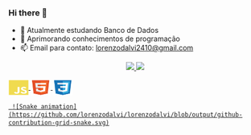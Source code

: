 ### Hi there 👋

- 🔭 Atualmente estudando Banco de Dados
- 💬 Aprimorando conhecimentos de programação
- 📫 Email para contato: lorenzodalvi2410@gmail.com
<div align="center">
  <a href="https://github.com/lorenzodalvi">
  <img height="180em" src="https://github-readme-stats.vercel.app/api?username=lorenzodalvi&show_icons=true&theme=dracula&include_all_commits=true&count_private=true"/>
  <img height="180em" src="https://github-readme-stats.vercel.app/api/top-langs/?username=lorenzodalvi&layout=compact&langs_count=7&theme=dracula"/>
</div>
  <div style="display: inline_block"><br>
    <img align="center" alt="Lorenzo-Js" height="30" width="40" src="https://raw.githubusercontent.com/devicons/devicon/master/icons/javascript/javascript-plain.svg">
     <img align="center" alt="Lorenzo-HTML" height="30" width="40" src="https://raw.githubusercontent.com/devicons/devicon/master/icons/html5/html5-original.svg">
  <img align="center" alt="Lorenzo-CSS" height="30" width="40" src="https://raw.githubusercontent.com/devicons/devicon/master/icons/css3/css3-original.svg">
    
     ![Snake animation](https://github.com/lorenzodalvi/lorenzodalvi/blob/output/github-contribution-grid-snake.svg)
  </div>

